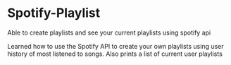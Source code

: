 # Spotify-Playlist
Able to create playlists and see your current playlists using spotify api

Learned how to use the Spotify API to create your own playlists using user history of most listened to songs. Also prints a list of current user playlists
